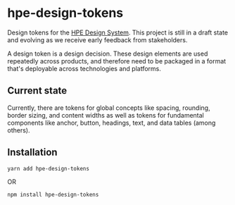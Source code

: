 # hpe-design-tokens

Design tokens for the [HPE Design System](https://design-system.hpe.design/). This project is still in a draft state and evolving as we receive early feedback from stakeholders.

A design token is a design decision. These design elements are used repeatedly across products, and therefore need to be packaged in a format that's deployable across technologies and platforms.

## Current state

Currently, there are tokens for global concepts like spacing, rounding, border sizing, and content widths as well as tokens for fundamental components like anchor, button, headings, text, and data tables (among others). 

## Installation

```
yarn add hpe-design-tokens
```
OR
```
npm install hpe-design-tokens
```



